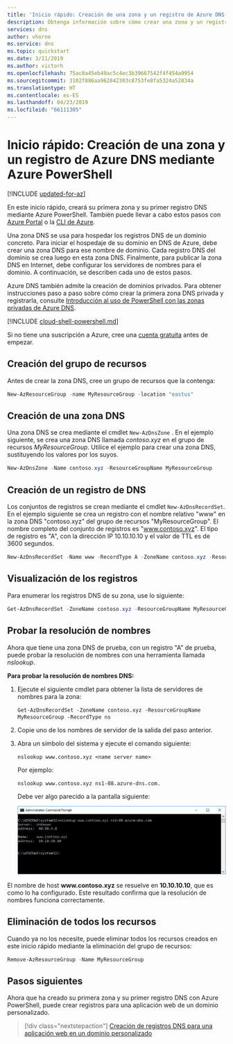 ```yaml
---
title: 'Inicio rápido: Creación de una zona y un registro de Azure DNS mediante Azure PowerShell'
description: Obtenga información sobre cómo crear una zona y un registro DNS en Azure DNS. Este es un inicio rápido paso a paso para crear y administrar su primera zona y su primer registro DNS con Azure PowerShell.
services: dns
author: vhorne
ms.service: dns
ms.topic: quickstart
ms.date: 3/11/2019
ms.author: victorh
ms.openlocfilehash: 75ac8a45eb49ac5c4ec3b39667542f4f454a9954
ms.sourcegitcommit: 3102f886aa962842303c8753fe8fa5324a52834a
ms.translationtype: HT
ms.contentlocale: es-ES
ms.lasthandoff: 04/23/2019
ms.locfileid: "66111305"
---
```

# <a name="quickstart-create-an-azure-dns-zone-and-record-using-azure-powershell"></a>Inicio rápido: Creación de una zona y un registro de Azure DNS mediante Azure PowerShell

[!INCLUDE [updated-for-az](../../includes/updated-for-az.md)]

En este inicio rápido, creará su primera zona y su primer registro DNS mediante Azure PowerShell. También puede llevar a cabo estos pasos con [Azure Portal](dns-getstarted-portal.md) o la [CLI de Azure](dns-getstarted-cli.md). 

Una zona DNS se usa para hospedar los registros DNS de un dominio concreto. Para iniciar el hospedaje de su dominio en DNS de Azure, debe crear una zona DNS para ese nombre de dominio. Cada registro DNS del dominio se crea luego en esta zona DNS. Finalmente, para publicar la zona DNS en Internet, debe configurar los servidores de nombres para el dominio. A continuación, se describen cada uno de estos pasos.

Azure DNS también admite la creación de dominios privados. Para obtener instrucciones paso a paso sobre cómo crear la primera zona DNS privada y registrarla, consulte [Introducción al uso de PowerShell con las zonas privadas de Azure DNS](private-dns-getstarted-powershell.md).

[!INCLUDE [cloud-shell-powershell.md](../../includes/cloud-shell-powershell.md)]

Si no tiene una suscripción a Azure, cree una [cuenta gratuita](https://azure.microsoft.com/free/?WT.mc_id=A261C142F) antes de empezar.

## <a name="create-the-resource-group"></a>Creación del grupo de recursos

Antes de crear la zona DNS, cree un grupo de recursos que la contenga:

```powershell
New-AzResourceGroup -name MyResourceGroup -location "eastus"
```

## <a name="create-a-dns-zone"></a>Creación de una zona DNS

Una zona DNS se crea mediante el cmdlet `New-AzDnsZone` . En el ejemplo siguiente, se crea una zona DNS llamada *contoso.xyz* en el grupo de recursos *MyResourceGroup*. Utilice el ejemplo para crear una zona DNS, sustituyendo los valores por los suyos.

```powershell
New-AzDnsZone -Name contoso.xyz -ResourceGroupName MyResourceGroup
```

## <a name="create-a-dns-record"></a>Creación de un registro de DNS

Los conjuntos de registros se crean mediante el cmdlet `New-AzDnsRecordSet`. En el ejemplo siguiente se crea un registro con el nombre relativo "www" en la zona DNS "contoso.xyz" del grupo de recursos "MyResourceGroup". El nombre completo del conjunto de registros es "www.contoso.xyz". El tipo de registro es "A", con la dirección IP 10.10.10.10 y el valor de TTL es de 3600 segundos.

```powershell
New-AzDnsRecordSet -Name www -RecordType A -ZoneName contoso.xyz -ResourceGroupName MyResourceGroup -Ttl 3600 -DnsRecords (New-AzDnsRecordConfig -IPv4Address "10.10.10.10")
```

## <a name="view-records"></a>Visualización de los registros

Para enumerar los registros DNS de su zona, use lo siguiente:

```powershell
Get-AzDnsRecordSet -ZoneName contoso.xyz -ResourceGroupName MyResourceGroup
```

## <a name="test-the-name-resolution"></a>Probar la resolución de nombres

Ahora que tiene una zona DNS de prueba, con un registro "A" de prueba, puede probar la resolución de nombres con una herramienta llamada *nslookup*. 

**Para probar la resolución de nombres DNS:**

1. Ejecute el siguiente cmdlet para obtener la lista de servidores de nombres para la zona:

   ```azurepowershell
   Get-AzDnsRecordSet -ZoneName contoso.xyz -ResourceGroupName MyResourceGroup -RecordType ns
   ```

1. Copie uno de los nombres de servidor de la salida del paso anterior.

1. Abra un símbolo del sistema y ejecute el comando siguiente:

   ```
   nslookup www.contoso.xyz <name server name>
   ```

   Por ejemplo: 

   ```
   nslookup www.contoso.xyz ns1-08.azure-dns.com.
   ```

   Debe ver algo parecido a la pantalla siguiente:

   ![nslookup](media/dns-getstarted-portal/nslookup.PNG)

El nombre de host **www\.contoso.xyz** se resuelve en **10.10.10.10**, que es como lo ha configurado. Este resultado confirma que la resolución de nombres funciona correctamente.

## <a name="delete-all-resources"></a>Eliminación de todos los recursos

Cuando ya no los necesite, puede eliminar todos los recursos creados en este inicio rápido mediante la eliminación del grupo de recursos:

```powershell
Remove-AzResourceGroup -Name MyResourceGroup
```

## <a name="next-steps"></a>Pasos siguientes

Ahora que ha creado su primera zona y su primer registro DNS con Azure PowerShell, puede crear registros para una aplicación web de un dominio personalizado.

> [!div class="nextstepaction"]
> [Creación de registros DNS para una aplicación web en un dominio personalizado](./dns-web-sites-custom-domain.md)

